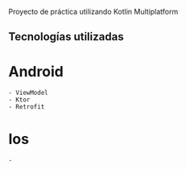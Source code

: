 Proyecto de práctica utilizando  Kotlin Multiplatform 

## Tecnologías utilizadas
# Android
    - ViewModel
    - Ktor
    - Retrofit

# Ios
    -  
